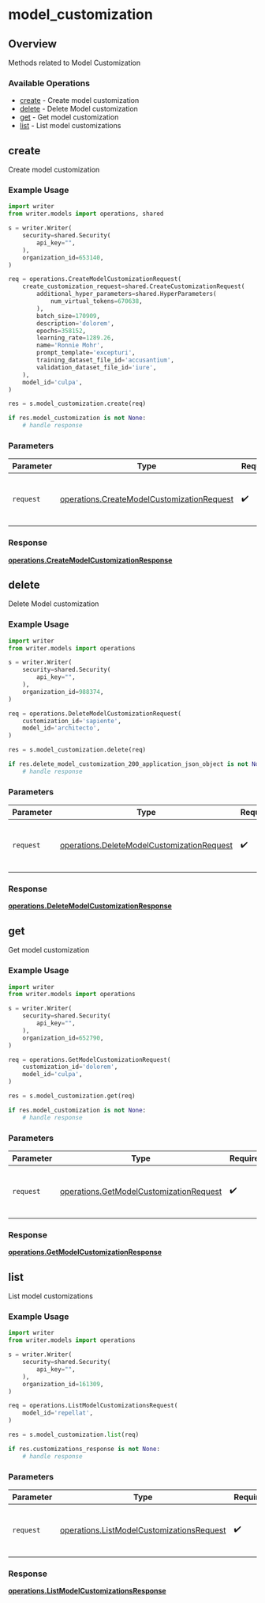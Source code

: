 # model_customization

## Overview

Methods related to Model Customization

### Available Operations

* [create](#create) - Create model customization
* [delete](#delete) - Delete Model customization
* [get](#get) - Get model customization
* [list](#list) - List model customizations

## create

Create model customization

### Example Usage

```python
import writer
from writer.models import operations, shared

s = writer.Writer(
    security=shared.Security(
        api_key="",
    ),
    organization_id=653140,
)

req = operations.CreateModelCustomizationRequest(
    create_customization_request=shared.CreateCustomizationRequest(
        additional_hyper_parameters=shared.HyperParameters(
            num_virtual_tokens=670638,
        ),
        batch_size=170909,
        description='dolorem',
        epochs=358152,
        learning_rate=1289.26,
        name='Ronnie Mohr',
        prompt_template='excepturi',
        training_dataset_file_id='accusantium',
        validation_dataset_file_id='iure',
    ),
    model_id='culpa',
)

res = s.model_customization.create(req)

if res.model_customization is not None:
    # handle response
```

### Parameters

| Parameter                                                                                                | Type                                                                                                     | Required                                                                                                 | Description                                                                                              |
| -------------------------------------------------------------------------------------------------------- | -------------------------------------------------------------------------------------------------------- | -------------------------------------------------------------------------------------------------------- | -------------------------------------------------------------------------------------------------------- |
| `request`                                                                                                | [operations.CreateModelCustomizationRequest](../../models/operations/createmodelcustomizationrequest.md) | :heavy_check_mark:                                                                                       | The request object to use for the request.                                                               |


### Response

**[operations.CreateModelCustomizationResponse](../../models/operations/createmodelcustomizationresponse.md)**


## delete

Delete Model customization

### Example Usage

```python
import writer
from writer.models import operations

s = writer.Writer(
    security=shared.Security(
        api_key="",
    ),
    organization_id=988374,
)

req = operations.DeleteModelCustomizationRequest(
    customization_id='sapiente',
    model_id='architecto',
)

res = s.model_customization.delete(req)

if res.delete_model_customization_200_application_json_object is not None:
    # handle response
```

### Parameters

| Parameter                                                                                                | Type                                                                                                     | Required                                                                                                 | Description                                                                                              |
| -------------------------------------------------------------------------------------------------------- | -------------------------------------------------------------------------------------------------------- | -------------------------------------------------------------------------------------------------------- | -------------------------------------------------------------------------------------------------------- |
| `request`                                                                                                | [operations.DeleteModelCustomizationRequest](../../models/operations/deletemodelcustomizationrequest.md) | :heavy_check_mark:                                                                                       | The request object to use for the request.                                                               |


### Response

**[operations.DeleteModelCustomizationResponse](../../models/operations/deletemodelcustomizationresponse.md)**


## get

Get model customization

### Example Usage

```python
import writer
from writer.models import operations

s = writer.Writer(
    security=shared.Security(
        api_key="",
    ),
    organization_id=652790,
)

req = operations.GetModelCustomizationRequest(
    customization_id='dolorem',
    model_id='culpa',
)

res = s.model_customization.get(req)

if res.model_customization is not None:
    # handle response
```

### Parameters

| Parameter                                                                                          | Type                                                                                               | Required                                                                                           | Description                                                                                        |
| -------------------------------------------------------------------------------------------------- | -------------------------------------------------------------------------------------------------- | -------------------------------------------------------------------------------------------------- | -------------------------------------------------------------------------------------------------- |
| `request`                                                                                          | [operations.GetModelCustomizationRequest](../../models/operations/getmodelcustomizationrequest.md) | :heavy_check_mark:                                                                                 | The request object to use for the request.                                                         |


### Response

**[operations.GetModelCustomizationResponse](../../models/operations/getmodelcustomizationresponse.md)**


## list

List model customizations

### Example Usage

```python
import writer
from writer.models import operations

s = writer.Writer(
    security=shared.Security(
        api_key="",
    ),
    organization_id=161309,
)

req = operations.ListModelCustomizationsRequest(
    model_id='repellat',
)

res = s.model_customization.list(req)

if res.customizations_response is not None:
    # handle response
```

### Parameters

| Parameter                                                                                              | Type                                                                                                   | Required                                                                                               | Description                                                                                            |
| ------------------------------------------------------------------------------------------------------ | ------------------------------------------------------------------------------------------------------ | ------------------------------------------------------------------------------------------------------ | ------------------------------------------------------------------------------------------------------ |
| `request`                                                                                              | [operations.ListModelCustomizationsRequest](../../models/operations/listmodelcustomizationsrequest.md) | :heavy_check_mark:                                                                                     | The request object to use for the request.                                                             |


### Response

**[operations.ListModelCustomizationsResponse](../../models/operations/listmodelcustomizationsresponse.md)**

